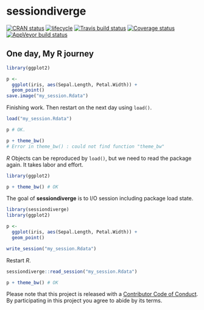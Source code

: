 
<!-- README.md is generated from README.Rmd. Please edit that file -->

# sessiondiverge

[![CRAN
status](https://www.r-pkg.org/badges/version/sessiondiverge)](https://cran.r-project.org/package=sessiondiverge)
[![lifecycle](https://img.shields.io/badge/lifecycle-experimental-orange.svg)](https://www.tidyverse.org/lifecycle/#experimental)
[![Travis build
status](https://travis-ci.org/uribo/sessiondiverge.svg?branch=master)](https://travis-ci.org/uribo/sessiondiverge)
[![Coverage
status](https://codecov.io/gh/uribo/sessiondiverge/branch/master/graph/badge.svg)](https://codecov.io/github/uribo/sessiondiverge?branch=master)
[![AppVeyor build
status](https://ci.appveyor.com/api/projects/status/github/uribo/sessiondiverge?branch=master&svg=true)](https://ci.appveyor.com/project/uribo/sessiondiverge)

## One day, My R journey

``` r
library(ggplot2)

p <- 
  ggplot(iris, aes(Sepal.Length, Petal.Width)) +
  geom_point()
save.image("my_session.Rdata")
```

Finishing work. Then restart on the next day using `load()`.

``` r
load("my_session.Rdata")

p # OK. 

p + theme_bw()
# Error in theme_bw() : could not find function "theme_bw"
```

*R* Objects can be reproduced by `load()`, but we need to read the
package again. It takes labor and effort.

``` r
library(ggplot2)

p + theme_bw() # OK
```

The goal of **sessiondiverge** is to I/O session including package load
state.

``` r
library(sessiondiverge)
library(ggplot2)

p <- 
  ggplot(iris, aes(Sepal.Length, Petal.Width)) +
  geom_point()

write_session("my_session.Rdata")
```

Restart *R*.

``` r
sessiondiverge::read_session("my_session.Rdata")

p + theme_bw() # OK
```

Please note that this project is released with a [Contributor Code of
Conduct](CODE_OF_CONDUCT.md). By participating in this project you agree
to abide by its terms.
